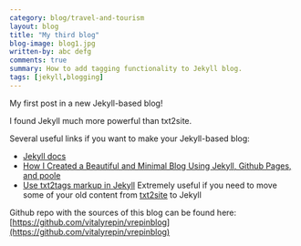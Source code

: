 ```yaml
---
category: blog/travel-and-tourism
layout: blog
title: "My third blog"
blog-image: blog1.jpg
written-by: abc defg
comments: true
summary: How to add tagging functionality to Jekyll blog.
tags: [jekyll,blogging]
---
```



<div class="message">
My first post in a new Jekyll-based blog!
</div>

I found Jekyll much more powerful than txt2site.

<!--more--> 
Several useful links if you want to make your Jekyll-based blog:

* [Jekyll docs](http://jekyllrb.com/docs/home/)
* [How I Created a Beautiful and Minimal Blog Using Jekyll, Github Pages, and poole](http://joshualande.com/jekyll-github-pages-poole/)
* [Use txt2tags markup in Jekyll](https://txt2tags.wordpress.com/2014/04/09/use-txt2tags-markup-in-jekyll/)  Extremely useful if you need to move some of your old content from [txt2site](http://home.deds.nl/~svg_experimenten/txt2site/) to Jekyll

Github repo with the sources of this blog can be found here: [https://github.com/vitalyrepin/vrepinblog](https://github.com/vitalyrepin/vrepinblog)
